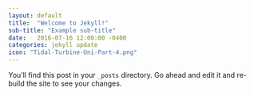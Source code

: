 ```yaml
---
layout: default
title:  "Welcome to Jekyll!"
sub-title: "Example sub-title"
date:   2016-07-16 12:00:00 -0400
categories: jekyll update
icon: "Tidal-Turbine-Uni-Part-4.png"
---
```

You’ll find this post in your `_posts` directory. Go ahead and edit it and re-build the site to see your changes.